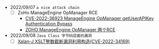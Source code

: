 - 2022/09/07 `a nice attack chain`
  - [ ] ZoHo ManageEngine OpManager RCE
    - [CVE-2022-36923 ManageEngine OpManager getUserAPIKey Authentication Bypass](https://y4er.com/posts/cve-2022-36923-manageengine-opmanager-getuserapikey-authentication-bypass/)
    - [ZOHO ManageEngine OpManager 两个RCE](https://da22le.github.io/zoho-manageengine-opmanager-%E4%B8%A4%E4%B8%AArce/)

- 2022/09/08 `Java Class 字节码层面的漏洞`
  - [ ] [Xalan-J XSLT整数截断漏洞利用构造(CVE-2022-34169)](http://noahblog.360.cn/xalan-j-integer-truncation-reproduce-cve-2022-34169/)